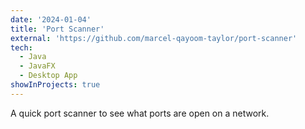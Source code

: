 ```yaml
---
date: '2024-01-04'
title: 'Port Scanner'
external: 'https://github.com/marcel-qayoom-taylor/port-scanner'
tech:
  - Java
  - JavaFX
  - Desktop App
showInProjects: true
---
```


A quick port scanner to see what ports are open on a network.
